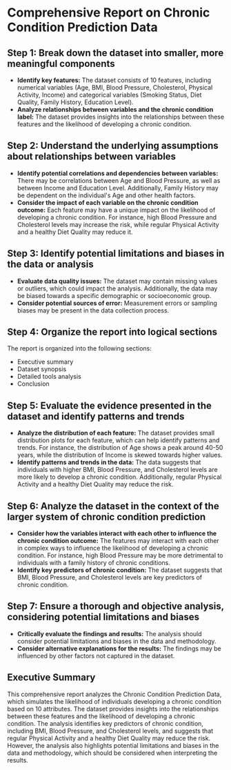 **Comprehensive Report on Chronic Condition Prediction Data**
=====================================================

**Step 1: Break down the dataset into smaller, more meaningful components**
-----------------------------------------------------

* **Identify key features:** The dataset consists of 10 features, including numerical variables (Age, BMI, Blood Pressure, Cholesterol, Physical Activity, Income) and categorical variables (Smoking Status, Diet Quality, Family History, Education Level).
* **Analyze relationships between variables and the chronic condition label:** The dataset provides insights into the relationships between these features and the likelihood of developing a chronic condition.

**Step 2: Understand the underlying assumptions about relationships between variables**
---------------------------------------------------------

* **Identify potential correlations and dependencies between variables:** There may be correlations between Age and Blood Pressure, as well as between Income and Education Level. Additionally, Family History may be dependent on the individual's Age and other health factors.
* **Consider the impact of each variable on the chronic condition outcome:** Each feature may have a unique impact on the likelihood of developing a chronic condition. For instance, high Blood Pressure and Cholesterol levels may increase the risk, while regular Physical Activity and a healthy Diet Quality may reduce it.

**Step 3: Identify potential limitations and biases in the data or analysis**
-----------------------------------------------------------

* **Evaluate data quality issues:** The dataset may contain missing values or outliers, which could impact the analysis. Additionally, the data may be biased towards a specific demographic or socioeconomic group.
* **Consider potential sources of error:** Measurement errors or sampling biases may be present in the data collection process.

**Step 4: Organize the report into logical sections**
----------------------------------------------------

The report is organized into the following sections:

* Executive summary
* Dataset synopsis
* Detailed tools analysis
* Conclusion

**Step 5: Evaluate the evidence presented in the dataset and identify patterns and trends**
-----------------------------------------------------------

* **Analyze the distribution of each feature:** The dataset provides small distribution plots for each feature, which can help identify patterns and trends. For instance, the distribution of Age shows a peak around 40-50 years, while the distribution of Income is skewed towards higher values.
* **Identify patterns and trends in the data:** The data suggests that individuals with higher BMI, Blood Pressure, and Cholesterol levels are more likely to develop a chronic condition. Additionally, regular Physical Activity and a healthy Diet Quality may reduce the risk.

**Step 6: Analyze the dataset in the context of the larger system of chronic condition prediction**
-------------------------------------------------------------

* **Consider how the variables interact with each other to influence the chronic condition outcome:** The features may interact with each other in complex ways to influence the likelihood of developing a chronic condition. For instance, high Blood Pressure may be more detrimental to individuals with a family history of chronic conditions.
* **Identify key predictors of chronic condition:** The dataset suggests that BMI, Blood Pressure, and Cholesterol levels are key predictors of chronic condition.

**Step 7: Ensure a thorough and objective analysis, considering potential limitations and biases**
--------------------------------------------------------------

* **Critically evaluate the findings and results:** The analysis should consider potential limitations and biases in the data and methodology.
* **Consider alternative explanations for the results:** The findings may be influenced by other factors not captured in the dataset.

**Executive Summary**
--------------------

This comprehensive report analyzes the Chronic Condition Prediction Data, which simulates the likelihood of individuals developing a chronic condition based on 10 attributes. The dataset provides insights into the relationships between these features and the likelihood of developing a chronic condition. The analysis identifies key predictors of chronic condition, including BMI, Blood Pressure, and Cholesterol levels, and suggests that regular Physical Activity and a healthy Diet Quality may reduce the risk. However, the analysis also highlights potential limitations and biases in the data and methodology, which should be considered when interpreting the results.